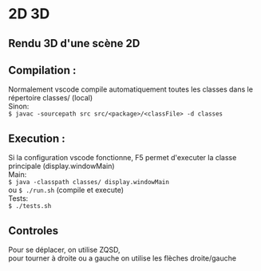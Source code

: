 # 2D 3D
## Rendu 3D d'une scène 2D




## Compilation :  
Normalement vscode compile automatiquement toutes les classes dans le répertoire classes/ (local)  
Sinon:  
```$ javac -sourcepath src src/<package>/<classFile> -d classes```  

## Execution :  
Si la configuration vscode fonctionne, F5 permet d'executer la classe principale (display.windowMain)  
Main:  
```$ java -classpath classes/ display.windowMain```  
ou ```$ ./run.sh``` (compile et execute)  
Tests:  
```$ ./tests.sh```  


## Controles  
Pour se déplacer, on utilise ZQSD,  
pour tourner à droite ou a gauche on utilise les flèches droite/gauche